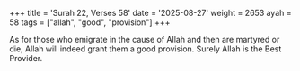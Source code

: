 +++
title = 'Surah 22, Verses 58'
date = '2025-08-27'
weight = 2653
ayah = 58
tags = ["allah", "good", "provision"]
+++

As for those who emigrate in the cause of Allah and then are martyred or die, Allah will indeed grant them a good provision. Surely Allah is the Best Provider.